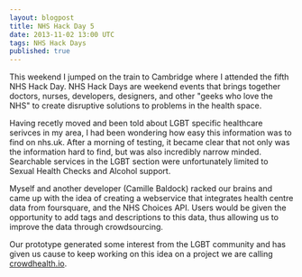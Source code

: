 ```yaml
---
layout: blogpost
title: NHS Hack Day 5
date: 2013-11-02 13:00 UTC
tags: NHS Hack Days
published: true
---
```


This weekend I jumped on the train to Cambridge where I attended the fifth NHS Hack Day. NHS Hack Days are weekend events that brings together doctors, nurses, developers, designers, and other "geeks who love the NHS" to create disruptive solutions to problems in the health space.

Having recetly moved and been told about LGBT specific healthcare serivces in my area, I had been wondering how easy this information was to find on nhs.uk. After a morning of testing, it became clear that not only was the information hard to find, but was also incredibly narrow minded. Searchable services in the LGBT section were unfortunately limited to Sexual Health Checks and Alcohol support.

Myself and another developer (Camille Baldock) racked our brains and came up with the idea of creating a webservice that integrates health centre data from foursquare, and the NHS Choices API. Users would be given the opportunity to add tags and descriptions to this data, thus allowing us to improve the data through crowdsourcing.

Our prototype generated some interest from the LGBT community and has given us cause to keep working on this idea on a project we are calling [crowdhealth.io](http://crowdhealth.io/ "crowdhealth.io").
